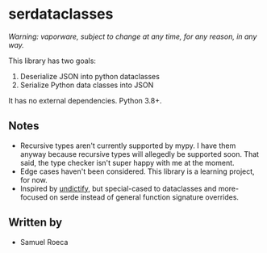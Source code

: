# serdataclasses

*Warning: vaporware, subject to change at any time, for any reason, in any way.*

This library has two goals:

1. Deserialize JSON into python dataclasses
2. Serialize Python data classes into JSON

It has no external dependencies. Python 3.8+.

## Notes

* Recursive types aren't currently supported by mypy. I have them anyway because recursive types will allegedly be supported soon. That said, the type checker isn't super happy with me at the moment.
* Edge cases haven't been considered. This library is a learning project, for now.
* Inspired by [undictify](https://github.com/Dobiasd/undictify), but special-cased to dataclasses and more-focused on serde instead of general function signature overrides.

## Written by

* Samuel Roeca
